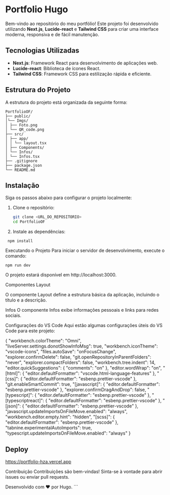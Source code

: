 # Portfolio Hugo

Bem-vindo ao repositório do meu portfólio! Este projeto foi desenvolvido utilizando **Next.js**, **Lucide-react** e **Tailwind CSS** para criar uma interface moderna, responsiva e de fácil manutenção.

## Tecnologias Utilizadas

- **Next.js**: Framework React para desenvolvimento de aplicações web.
- **Lucide-react**: Biblioteca de ícones React.
- **Tailwind CSS**: Framework CSS para estilização rápida e eficiente.

## Estrutura do Projeto

A estrutura do projeto está organizada da seguinte forma:
```
PortfolioOF/
├── public/
│└── Imgs/
│ ├── Foto.png
│ └── QR_code.png
├── src/
│ ├── app/
│ │ └── layout.tsx
│ ├── Components/
│ └── Infos/
│ └── Infos.tsx
├── .gitignore
├── package.json
└── README.md
```

## Instalação

Siga os passos abaixo para configurar o projeto localmente:

1. Clone o repositório:
   ```bash
   git clone <URL_DO_REPOSITORIO>
   cd PortfolioOF
   ```
2. Instale as dependências:

```
 npm install
```

Executando o Projeto
Para iniciar o servidor de desenvolvimento, execute o comando:

```
npm run dev
```

O projeto estará disponível em http://localhost:3000.

Componentes
Layout

O componente Layout define a estrutura básica da aplicação, incluindo o título e a descrição.

Infos
O componente Infos exibe informações pessoais e links para redes sociais.

Configurações do VS Code
Aqui estão algumas configurações úteis do VS Code para este projeto:

{
"workbench.colorTheme": "Omni",
"liveServer.settings.donotShowInfoMsg": true,
"workbench.iconTheme": "vscode-icons",
"files.autoSave": "onFocusChange",
"explorer.confirmDelete": false,
"git.openRepositoryInParentFolders": "never",
"explorer.compactFolders": false,
"workbench.tree.indent": 14,
"editor.quickSuggestions": {
"comments": "on"
},
"editor.wordWrap": "on",
"[html]": {
"editor.defaultFormatter": "vscode.html-language-features"
},
"[css]": {
"editor.defaultFormatter": "esbenp.prettier-vscode"
},
"git.enableSmartCommit": true,
"[javascript]": {
"editor.defaultFormatter": "esbenp.prettier-vscode"
},
"explorer.confirmDragAndDrop": false,
"[typescript]": {
"editor.defaultFormatter": "esbenp.prettier-vscode"
},
"[typescriptreact]": {
"editor.defaultFormatter": "esbenp.prettier-vscode"
},
"[json]": {
"editor.defaultFormatter": "esbenp.prettier-vscode"
},
"javascript.updateImportsOnFileMove.enabled": "always",
"workbench.editor.empty.hint": "hidden",
"[scss]": {
"editor.defaultFormatter": "esbenp.prettier-vscode"
},
"tabnine.experimentalAutoImports": true,
"typescript.updateImportsOnFileMove.enabled": "always"
}

## Deploy

https://portfolio-hza.vercel.app

Contribuição
Contribuições são bem-vindas! Sinta-se à vontade para abrir issues ou enviar pull requests.

Desenvolvido com ❤️ por Hugo. ```
